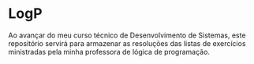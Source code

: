# LogP
Ao avançar do meu curso técnico de Desenvolvimento de Sistemas, este repositório servirá para armazenar as resoluções das listas de exercícios ministradas pela minha professora de lógica de programação.
